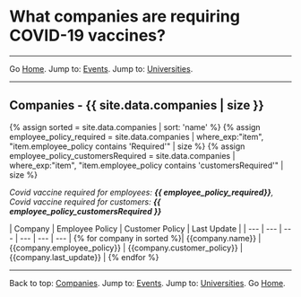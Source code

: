 # What companies are requiring COVID-19 vaccines?

---

Go [Home](/). Jump to: <a href="/events.html">Events</a>. Jump to: <a href="/universities.html">Universities</a>.

---

<a name="companies"></a>
## Companies - {{ site.data.companies | size }}
{% assign sorted = site.data.companies | sort: 'name' %}
{% assign employee_policy_required = site.data.companies | where_exp:"item", "item.employee_policy contains 'Required'" | size %}
{% assign employee_policy_customersRequired = site.data.companies | where_exp:"item", "item.employee_policy contains 'customersRequired'" | size %}

*Covid vaccine required for employees: **{{ employee_policy_required}}**, Covid vaccine required for customers: **{{ employee_policy_customersRequired }}***

| Company | Employee Policy | Customer Policy | Last Update |
| --- | --- | --- | --- | --- | --- |
{% for company in sorted %}| {{company.name}} | {{company.employee_policy}} | {{company.customer_policy}} | {{company.last_update}} |
{% endfor %}

---

Back to top: <a href="#companies">Companies</a>. Jump to: <a href="/events.html">Events</a>. Jump to: <a href="/universities.html">Universities</a>. Go [Home](/).
